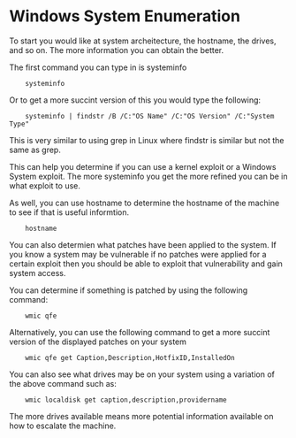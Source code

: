 # Windows System Enumeration

To start you would like at system archeitecture, the hostname, the drives, and so on. The more information you can obtain the better.

The first command you can type in is systeminfo
```
    systeminfo
```
Or to get a more succint version of this you would type the following:
```
    systeminfo | findstr /B /C:"OS Name" /C:"OS Version" /C:"System Type"
```
This is very similar to using grep in Linux where findstr is similar but not the same as grep.

This can help you determine if you can use a kernel exploit or a Windows System exploit. The more systeminfo you get the more refined you can be in what exploit to use.

As well, you can use hostname to determine the hostname of the machine to see if that is useful informtion.
```
    hostname
```
You can also determien what patches have been applied to the system. If you know a system may be vulnerable if no patches were applied for a certain exploit then you should be able to exploit that vulnerability and gain system access.

You can determine if something is patched by using the following command:
```
    wmic qfe
```
Alternatively, you can use the following command to get a more succint version of the displayed patches on your system
```
    wmic qfe get Caption,Description,HotfixID,InstalledOn
```
You can also see what drives may be on your system using a variation of the above command such as:
```
    wmic localdisk get caption,description,providername
```
The more drives available means more potential information available on how to escalate the machine.
